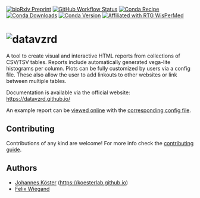 [![bioRxiv Preprint](https://img.shields.io/badge/bioRxiv-10.1101%2F2025.04.03.647146-B31B1B.svg)](https://doi.org/10.1101/2025.04.03.647146)
[![GitHub Workflow Status](https://img.shields.io/github/actions/workflow/status/datavzrd/datavzrd/rust.yml?branch=main&label=tests)](https://github.com/datavzrd/datavzrd/actions)
[![Conda Recipe](https://img.shields.io/badge/recipe-datavzrd-green.svg)](https://anaconda.org/conda-forge/datavzrd)
[![Conda Downloads](https://img.shields.io/conda/dn/conda-forge/datavzrd.svg)](https://anaconda.org/conda-forge/datavzrd)
[![Conda Version](https://img.shields.io/conda/vn/conda-forge/datavzrd.svg)](https://anaconda.org/conda-forge/datavzrd)
[![Affiliated with RTG WisPerMed](https://img.shields.io/badge/Affiliated-RTG%202535%20WisPerMed-blue)](https://wispermed.org/)

# ![datavzrd](logo.svg)

A tool to create visual and interactive HTML reports from collections of CSV/TSV tables. Reports include automatically generated vega-lite histograms per column. 
Plots can be fully customized by users via a config file. These also allow the user to add linkouts to other websites or link between multiple tables. 

Documentation is available via the official website: https://datavzrd.github.io/

An example report can be [viewed online](https://datavzrd.github.io/datavzrd/index.html) with the [corresponding config file](https://github.com/datavzrd/datavzrd/tree/main/.examples/example-config.yaml).

## Contributing

Contributions of any kind are welcome! For more info check the [contributing guide](https://datavzrd.github.io/docs/contributing.html).

## Authors

* [Johannes Köster](https://github.com/johanneskoester) (https://koesterlab.github.io)
* [Felix Wiegand](https://github.com/fxwiegand)
